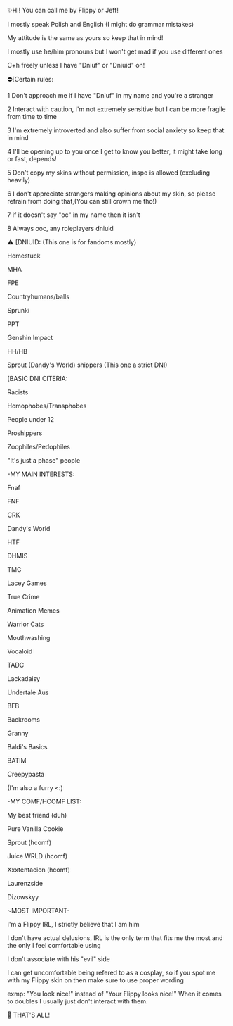 ✨️HI! You can call me by Flippy or Jeff!

I mostly speak Polish and English
(I might do grammar mistakes)

My attitude is the same as yours so keep that in mind!

I mostly use he/him pronouns but I won't get mad if you use different ones

C+h freely unless I have "Dniuf" or "Dniuid" on!


⛔️[Certain rules:

1 Don't approach me if I have "Dniuf" in my name and you're a stranger

2 Interact with caution, I'm not extremely sensitive but I can be more fragile from time to time

3 I'm extremely introverted and also suffer from social anxiety so keep that in mind

4 I'll be opening up to you once I get to know you better, it might take long or fast, depends!

5 Don't copy my skins without permission, inspo is allowed (excluding heavily)

6 I don't appreciate strangers making opinions about my skin, so please refrain from doing that,(You can still crown me tho!)

7 if it doesn't say "oc" in my name then it isn't

8 Always ooc, any roleplayers dniuid

⚠️ [DNIUID: (This one is for fandoms mostly)

Homestuck

MHA

FPE

Countryhumans/balls

Sprunki

PPT

Genshin Impact

HH/HB

Sprout (Dandy's World) shippers (This one a strict DNI)

[BASIC DNI CITERIA:

Racists

Homophobes/Transphobes

People under 12

Proshippers

Zoophiles/Pedophiles

"It's just a phase" people


-MY MAIN INTERESTS:

Fnaf

FNF

CRK

Dandy's World

HTF

DHMIS

TMC

Lacey Games

True Crime 

Animation Memes

Warrior Cats

Mouthwashing

Vocaloid

TADC

Lackadaisy

Undertale Aus 

BFB

Backrooms

Granny

Baldi's Basics

BATIM

Creepypasta

(I'm also a furry <:)

-MY COMF/HCOMF LIST:

My best friend (duh)

Pure Vanilla Cookie

Sprout (hcomf)

Juice WRLD (hcomf)

Xxxtentacion (hcomf)

Laurenzside

Dizowskyy

~MOST IMPORTANT-

I'm a Flippy IRL, I strictly believe that I am him

I don't have actual delusions, IRL is the only term that fits me the most and the only I feel comfortable using

I don't associate with his "evil" side

I can get uncomfortable being refered to as a cosplay, so if you spot me with my Flippy skin on then make sure to use proper wording

exmp: "You look nice!" instead of "Your Flippy looks nice!"
When it comes to doubles I usually just don't interact with them.

🐌 THAT'S ALL!
